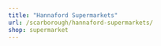 ```yaml
---
title: "Hannaford Supermarkets"
url: /scarborough/hannaford-supermarkets/
shop: supermarket
---
```

